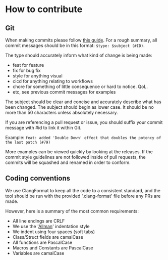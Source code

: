 # How to contribute

## Git

When making commits please follow [this guide](https://dev.to/chrissiemhrk/git-commit-message-5e21).
For a rough summary, all commit messages should be in this format: `$type: $subject (#ID)`.

The type should accurately inform what kind of change is being made: 
- feat for feature
- fix for bug fix
- style for anything visual
- cicd for anything relating to workflows
- chore for something of little consequence or hard to notice. QoL.
- etc, see previous commit messages for examples

The subject should be clear and concise and accurately describe what has been changed.
The subject should begin as lower case.
It should be no more than 50 characters unless absolutely necessary.

If you are referencing a pull request or issue, you should suffix your commit message with #id to link it within Git.

Example: `feat: added 'Double Down' effect that doubles the potency of the last patch (#79)`

More examples can be viewed quickly by looking at the releases.
If the commit style guidelines are not followed inside of pull requests, 
the commits will be squashed and renamed in order to conform.

## Coding conventions

We use ClangFormat to keep all the code to a consistent standard, and the tool should be run with the provided 
'.clang-format' file before any PRs are made.

However, here is a summary of the most common requirements: 

* All line endings are CRLF
* We use the '[Allman](https://en.wikipedia.org/wiki/Indentation_style#Allman_style)' indentation style
* We indent using four spaces (soft tabs)
* Class/Struct fields are camalCase
* All functions are PascalCase
* Macros and Constants are PascalCase
* Variables are camalCase